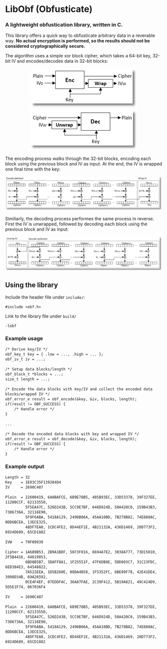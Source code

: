 # LibObf (Obfusticate)

### A lightweight obfustication library, written in C.

This library offers a quick way to obfusticate arbitrary data in a reverable way. __No actual encryption is performed, so the results should not be considered cryptographically secure.__

The algorithm uses a simple xor block cipher, which takes a 64-bit key, 32-bit IV and encodes/decodes data in 32-bit blocks:

<p align="center">
    <img src=encode_0.png><img src=decode_0.png>
</p>

The encoding process walks through the 32-bit blocks, encoding each block using the previous block and IV as input. At the end, the IV is wrapped one final time with the key:

<p align="center">
    <img src=encode_1.png>
</p>

Similiarly, the decoding process performes the same process in reverse. First the IV is unwrapped, followed by decoding each block using the previous block and IV as input:

<p align="center">
    <img src=decode_1.png>
</p>

## Using the library

Include the header file under `include/`:

    #include <obf.h>

Link to the library file under `build/`

    -lobf

### Example usage

    /* Derive key/IV */
    obf_key_t key = { .low = ..., .high = ... };
    obf_iv_t iv = ...;

    /* Setup data blocks/length */
    obf_block_t *blocks = ...;
    size_t length = ...;

    /* Encode the data blocks with key/IV and collect the encoded data blocks/wrapped IV */
    obf_error_e result = obf_encode(&key, &iv, blocks, length);
    if(result != OBF_SUCCESS) {
        /* Handle error */
    }

    ...

    /* Decode the encoded data blocks with key and wrapped IV */
    obf_error_e result = obf_decode(&key, &iv, blocks, length);
    if(result != OBF_SUCCESS) {
        /* Handle error */
    }

### Example output

    Length = 32
    Key    = 1E03C35F139284D4
    IV     = 2690C487

    Plain  = 22600419, 6A0BAFCE, 6B9E78B5, 405B93EC, 33D53378, 39F327EE, 11200CCF, 62133550,
             5F5EA47C, 526D243B, 5CC9E7BF, 646D924D, 50A420C0, 159B43B3, 7306736A, 32116E90,
             5F9F6ABA, 5418A129, 2498B06A, 45AA10BD, 7B278B82, 74E888AC, 0DD6BCEA, 13ECE325,
             48DF7EA0, 1CDC4FE2, 0D44EF1E, 4B21132A, 436D1469, 20D773F2, 6924D689, 65CD1882

    IVW    = 79F09939

    Cipher = 1A689B53, 2B9A1BDF, 56F3F016, 6694A7E2, 3038A777, 73D15010, 2F5B4416, 44619853,
             6BD8B5B7, 3DAFF8A1, 1F25551F, 47F6DB8E, 5DD803C7, 31C23FDC, 6ED384E3, 64548822,
             7A522EEA, 1D5B260E, 08DA4B58, 1F5352FC, 6BE09F78, 42E41DE4, 3998D34B, 69A26592,
             0CE4F4EF, 07EDDFAC, 36A87FAE, 2C39F412, 5B19A821, 49C424D9, 5D5E1F74, 067036F4

    IV     = 2690C487

    Plain  = 22600419, 6A0BAFCE, 6B9E78B5, 405B93EC, 33D53378, 39F327EE, 11200CCF, 62133550,
             5F5EA47C, 526D243B, 5CC9E7BF, 646D924D, 50A420C0, 159B43B3, 7306736A, 32116E90,
             5F9F6ABA, 5418A129, 2498B06A, 45AA10BD, 7B278B82, 74E888AC, 0DD6BCEA, 13ECE325,
             48DF7EA0, 1CDC4FE2, 0D44EF1E, 4B21132A, 436D1469, 20D773F2, 6924D689, 65CD1882
